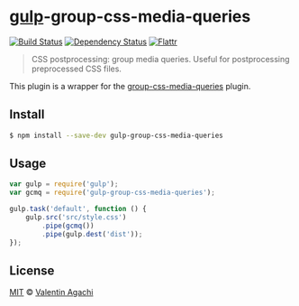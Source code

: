 # [gulp](http://gulpjs.com)-group-css-media-queries

[![Build Status](https://travis-ci.org/avaly/gulp-group-css-media-queries.svg?branch=master)](https://travis-ci.org/avaly/gulp-group-css-media-queries)
[![Dependency Status](https://david-dm.org/avaly/gulp-group-css-media-queries.svg)](https://david-dm.org/avaly/gulp-group-css-media-queries)
[![Flattr](http://api.flattr.com/button/flattr-badge-large.png)](https://flattr.com/submit/auto?user_id=avaly&url=https://github.com/avaly/gulp-group-css-media-queries&title=gulp-group-css-media-queries&language=&tags=github&category=software)

> CSS postprocessing: group media queries. Useful for postprocessing preprocessed CSS files.

This plugin is a wrapper for the [group-css-media-queries](https://github.com/Se7enSky/group-css-media-queries) plugin.


## Install

```bash
$ npm install --save-dev gulp-group-css-media-queries
```


## Usage

```js
var gulp = require('gulp');
var gcmq = require('gulp-group-css-media-queries');

gulp.task('default', function () {
	gulp.src('src/style.css')
		.pipe(gcmq())
		.pipe(gulp.dest('dist'));
});
```


## License

[MIT](http://opensource.org/licenses/MIT) © [Valentin Agachi](https://github.com/avaly)
